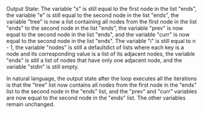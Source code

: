 Output State: The variable "s" is still equal to the first node in the list "ends", the variable "e" is still equal to the second node in the list "ends", the variable "tree" is now a list containing all nodes from the first node in the list "ends" to the second node in the list "ends", the variable "prev" is now equal to the second node in the list "ends", and the variable "curr" is now equal to the second node in the list "ends". The variable "i" is still equal to n - 1, the variable "nodes" is still a defaultdict of lists where each key is a node and its corresponding value is a list of its adjacent nodes, the variable "ends" is still a list of nodes that have only one adjacent node, and the variable "stdin" is still empty.

In natural language, the output state after the loop executes all the iterations is that the "tree" list now contains all nodes from the first node in the "ends" list to the second node in the "ends" list, and the "prev" and "curr" variables are now equal to the second node in the "ends" list. The other variables remain unchanged.